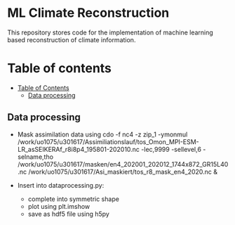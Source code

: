 # ML Climate Reconstruction

This repository stores code for the implementation of machine learning based reconstruction of climate information.

Table of contents
=================

* [Table of Contents](#table-of-contents)
	* [Data processing](#data-processing)


## Data processing
* Mask assimilation data using 
	cdo -f nc4 -z zip_1 -ymonmul /work/uo1075/u301617/Assimiliationslauf/tos_Omon_MPI-ESM-LR_asSEIKERAf_r8i8p4_195801-202010.nc -lec,9999 -sellevel,6 -selname,tho /work/uo1075/u301617/masken/en4_202001_202012_1744x872_GR15L40.nc /work/uo1075/u301617/Asi_maskiert/tos_r8_mask_en4_2020.nc &

* Insert into dataprocessing.py:
	* complete into symmetric shape
	* plot using plt.imshow
	* save as hdf5 file using h5py


